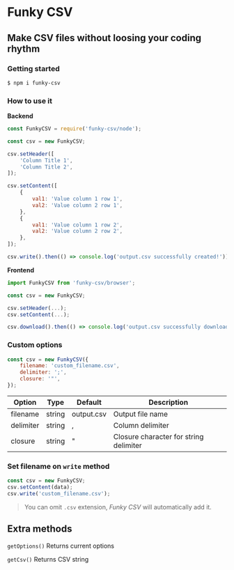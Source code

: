# Funky CSV
## Make CSV files without loosing your coding rhythm

### Getting started
```bash
$ npm i funky-csv
```

### How to use it
**Backend**
```javascript
const FunkyCSV = require('funky-csv/node');

const csv = new FunkyCSV;

csv.setHeader([
    'Column Title 1',
    'Column Title 2',
]);

csv.setContent([
    {
        val1: 'Value column 1 row 1',
        val2: 'Value column 2 row 1',
    },
    {
        val1: 'Value column 1 row 2',
        val2: 'Value column 2 row 2',
    },
]);

csv.write().then(() => console.log('output.csv successfully created!'));
```

**Frontend**
```javascript
import FunkyCSV from 'funky-csv/browser';

const csv = new FunkyCSV;

csv.setHeader(...);
csv.setContent(...);

csv.download().then(() => console.log('output.csv successfully downloaded!'));
```
### Custom options
```javascript
const csv = new FunkyCSV({
    filename: 'custom_filename.csv',
    delimiter: ';',
    closure: '"',
});
```

| Option                   | Type      | Default     | Description                                 |
|--------------------------|-----------|-------------|---------------------------------------------|
| filename                 | string    | output.csv  | Output file name                            |
| delimiter                | string    | ,           | Column delimiter                            |
| closure                  | string    | "           | Closure character for string delimiter      |

### Set filename on `write` method

```javascript
const csv = new FunkyCSV;
csv.setContent(data);
csv.write('custom_filename.csv');
```
> You can omit `.csv` extension, *Funky CSV* will automatically add it.

## Extra methods
`getOptions()` Returns current options

`getCsv()` Returns CSV string

